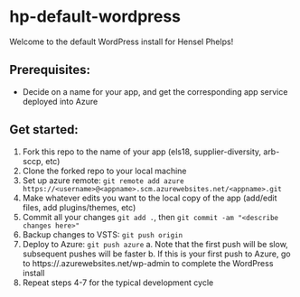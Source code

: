 # hp-default-wordpress
Welcome to the default WordPress install for Hensel Phelps!

Prerequisites:
--------------
- Decide on a name for your app, and get the corresponding app service deployed into Azure

Get started:
------------
1. Fork this repo to the name of your app (els18, supplier-diversity, arb-sccp, etc)
2. Clone the forked repo to your local machine
3. Set up azure remote: `git remote add azure https://<username>@<appname>.scm.azurewebsites.net/<appname>.git`
4. Make whatever edits you want to the local copy of the app (add/edit files, add plugins/themes, etc)
5. Commit all your changes `git add .`, then `git commit -am "<describe changes here>"`
6. Backup changes to VSTS: `git push origin`
7. Deploy to Azure: `git push azure`
   a. Note that the first push will be slow, subsequent pushes will be faster
   b. If this is your first push to Azure, go to https://<appname>.azurewebsites.net/wp-admin to complete the WordPress install
8. Repeat steps 4-7 for the typical development cycle
